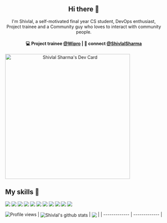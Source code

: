 <h2 align="center"> Hi there 👋 </h2>
<p align="center"> I'm Shivlal, a self-motivated final year CS student, DevOps enthusiast, Project trainee and a Community guy who loves to interact with community people.</p>
<h4 align="center">
💻 Project trainee <a href="https:/www.wipro.com/">@Wipro</a> | 💬 connect <a href="https://twitter.com/Shivlal01596340">@ShivlalSharma</a>
</h4>
<a align="center" href="https://app.daily.dev/sshiv6353"><img src="https://api.daily.dev/devcards/ecf10425e46340109b183054f63c479a.png?r=rkb" width="400" alt="Shivlal Sharma's Dev Card"/></a>

## My skills 🚀

![](https://img.shields.io/badge/HTML5-E34F26?style=for-the-badge&logo=html5&logoColor=white)
![](https://img.shields.io/badge/JavaScript-F7DF1E?style=for-the-badge&logo=javascript&logoColor=black)
![](https://img.shields.io/badge/Node.js-43853D?style=for-the-badge&logo=node.js&logoColor=white)
![](https://img.shields.io/badge/CSS3-1572B6?style=for-the-badge&logo=css3&logoColor=white)
![](https://img.shields.io/badge/Markdown-000000?style=for-the-badge&logo=markdown&logoColor=white)
![](https://img.shields.io/badge/Python-404D59?style=for-the-badge)
![](https://img.shields.io/badge/React-20232A?style=for-the-badge&logo=react&logoColor=61DAFB)
![](https://img.shields.io/badge/Bootstrap-563D7C?style=for-the-badge&logo=bootstrap&logoColor=white)
![](https://img.shields.io/badge/jQuery-0769AD?style=for-the-badge&logo=jquery&logoColor=white)
![](https://img.shields.io/badge/Netlify-00C7B7?style=for-the-badge&logo=netlify&logoColor=white)
![](https://img.shields.io/badge/MongoDB-4EA94B?style=for-the-badge&logo=mongodb&logoColor=white)


<img src="https://camo.githubusercontent.com/30d5e926ec10366f2cfea5919168c5f56a534ba5d7731a738e23b148a86aec4a/68747470733a2f2f677076632e6172747572696f2e6465762f6b756c64697067616a6a6172" alt="Profile views" data-canonical-src="https://gpvc.arturio.dev/sshiv5768" style="max-width: 100%;">
| <img align="center" src="https://github-readme-stats.vercel.app/api?username=sshiv5768&show_icons=true&include_all_commits=true&theme=buefy&hide_border=true" alt="Shivlal's github stats" /> | <img align="center" src="https://github-readme-stats.vercel.app/api/top-langs/?username=sshiv5768&layout=compact&theme=buefy&hide_border=true" /> |
| ------------- | ------------- |
